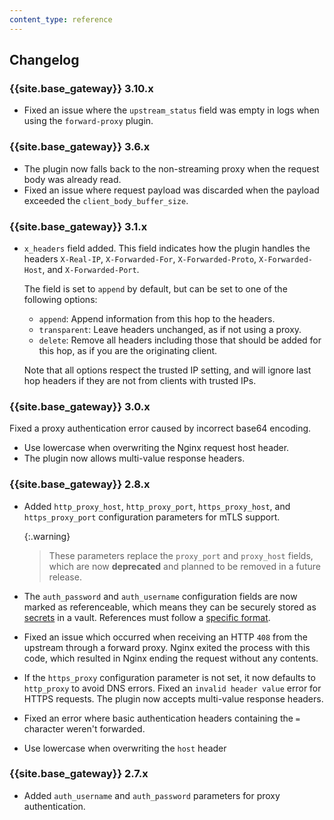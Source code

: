 ```yaml
---
content_type: reference
---
```


## Changelog

### {{site.base_gateway}} 3.10.x
* Fixed an issue where the `upstream_status` field was empty in logs when using the `forward-proxy` plugin.

### {{site.base_gateway}} 3.6.x
* The plugin now falls back to the non-streaming proxy when the request body was already read.
* Fixed an issue where request payload was discarded when the payload exceeded the `client_body_buffer_size`.

### {{site.base_gateway}} 3.1.x

* `x_headers` field added. This field indicates how the plugin handles the headers
  `X-Real-IP`, `X-Forwarded-For`, `X-Forwarded-Proto`, `X-Forwarded-Host`, and `X-Forwarded-Port`.

  The field is set to `append` by default, but can be set to one of the following options:
  * `append`: Append information from this hop to the headers.
  * `transparent`: Leave headers unchanged, as if not using a proxy.
  * `delete`: Remove all headers including those that should be added for this hop, as if you are the originating client.

  Note that all options respect the trusted IP setting, and will ignore last hop headers if they are not from clients with trusted IPs.

### {{site.base_gateway}} 3.0.x
Fixed a proxy authentication error caused by incorrect base64 encoding.
  * Use lowercase when overwriting the Nginx request host header.
  * The plugin now allows multi-value response headers.

### {{site.base_gateway}} 2.8.x

* Added `http_proxy_host`, `http_proxy_port`, `https_proxy_host`, and
`https_proxy_port` configuration parameters for mTLS support.

    {:.warning}
    > These parameters replace the `proxy_port` and `proxy_host` fields, which
    are now **deprecated** and planned to be removed in a future release.

* The `auth_password` and `auth_username` configuration fields are now marked as
referenceable, which means they can be securely stored as
[secrets](/gateway/secrets-management/)
in a vault. References must follow a [specific format](/gateway/entities/vault/#how-do-i-reference-secrets-stored-in-a-vault).
* Fixed an issue which occurred when receiving an HTTP `408` from the upstream through a forward proxy. 
  Nginx exited the process with this code, which resulted in Nginx ending the request without any contents.
* If the `https_proxy` configuration parameter is not set, it now defaults to `http_proxy` to avoid DNS errors.
Fixed an `invalid header value` error for HTTPS requests. The plugin
  now accepts multi-value response headers.
* Fixed an error where basic authentication headers containing the `=`
character weren't forwarded.
* Use lowercase when overwriting the `host` header

### {{site.base_gateway}} 2.7.x

* Added `auth_username` and `auth_password` parameters for proxy authentication.
